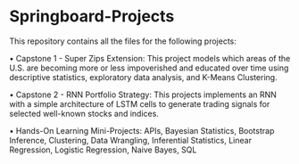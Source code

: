 # Springboard-Projects

This repository contains all the files for the following projects:

• Capstone 1 - Super Zips Extension: This project models which areas of the U.S. are becoming more or less impoverished and educated over time using descriptive statistics, exploratory data analysis, and K-Means Clustering.

• Capstone 2 - RNN Portfolio Strategy: This projects implements an RNN with a simple architecture of LSTM cells to generate trading signals for selected well-known stocks and indices.

• Hands-On Learning Mini-Projects: APIs, Bayesian Statistics, Bootstrap Inference, Clustering, Data Wrangling, Inferential Statistics, Linear Regression, Logistic Regression, Naive Bayes, SQL
